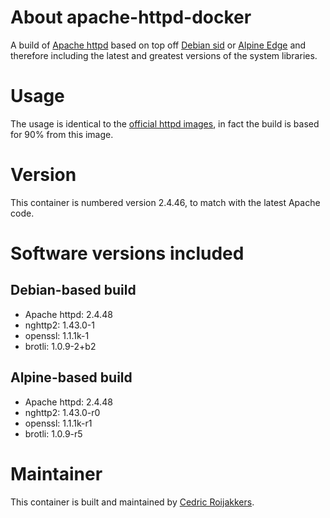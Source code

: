 # About apache-httpd-docker
A build of [Apache httpd](http://httpd.apache.org/) based on top off [Debian sid](https://www.debian.org/releases/sid/) or [Alpine Edge](https://wiki.alpinelinux.org/wiki/Edge) and therefore including the latest and greatest versions of the system libraries.

# Usage
The usage is identical to the [official httpd images](https://hub.docker.com/_/httpd/), in fact the build is based for 90% from this image.

# Version
This container is numbered version 2.4.46, to match with the latest Apache code.

# Software versions included
## Debian-based build
* Apache httpd: 2.4.48
* nghttp2: 1.43.0-1
* openssl: 1.1.1k-1
* brotli: 1.0.9-2+b2

## Alpine-based build
* Apache httpd: 2.4.48
* nghttp2: 1.43.0-r0
* openssl: 1.1.1k-r1
* brotli: 1.0.9-r5

# Maintainer
This container is built and maintained by [Cedric Roijakkers](mailto:cedric@roijakkers.be).